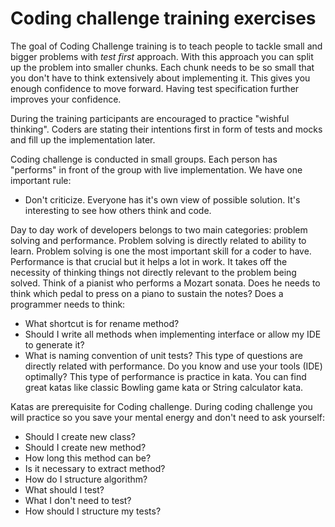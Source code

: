 # Coding challenge training exercises

The goal of Coding Challenge training is to teach people to tackle small and bigger problems with *test first* approach.
With this approach you can split up the problem into smaller chunks. Each chunk needs to be so small that you don't have to think extensively about implementing it. This gives you enough confidence to move forward. Having test specification further improves your confidence.

During the training participants are encouraged to practice "wishful thinking". Coders are stating their intentions first in form of tests and mocks and fill up the implementation later. 


Coding challenge is conducted in small groups. Each person has "performs" in front of the group with live implementation.
We have one important rule:
* Don't criticize. Everyone has it's own view of possible solution. It's interesting to see how others think and code.

Day to day work of developers belongs to two main categories: problem solving and performance. Problem solving is directly related to ability to learn. Problem solving is one the most important skill for a coder to have. Performance is that crucial but it helps a lot in work. It takes off the necessity of thinking things not directly relevant to the problem being solved. Think of a pianist who performs a Mozart sonata. Does he needs to think which pedal to press on a piano to sustain the notes? Does a programmer needs to think:
- What shortcut is for rename method?
- Should I write all methods when implementing interface or allow my IDE to generate it?
- What is naming convention of unit tests?
This type of questions are directly related with performance. Do you know and use your tools (IDE) optimally? This type of performance is practice in kata. You can find great katas like classic Bowling game kata or String calculator kata.

Katas are prerequisite for Coding challenge. During coding challenge you will practice so you save your mental energy and don't need to ask yourself: 
- Should I create new class?
- Should I create new method?
- How long this method can be? 
- Is it necessary to extract method?
- How do I structure algorithm?
- What should I test?
- What I don't need to test?
- How should I structure my tests?
